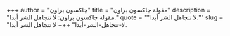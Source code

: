 +++
author = "جاكسون براون"
title = "مقولة جاكسون براون"
description = "مقولة جاكسون براون: لا تتجاهل الشر أبدا."
quote = '''لا تتجاهل الشر أبدا.''' 
slug = "لا-تتجاهل-الشر-أبدا"
+++
لا تتجاهل الشر أبدا.
